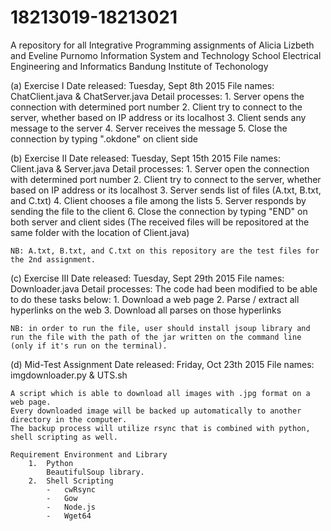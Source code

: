 # 18213019-18213021
A repository for all Integrative Programming assignments of Alicia Lizbeth and Eveline Purnomo
Information System and Technology
School Electrical Engineering and Informatics
Bandung Institute of Techonology

(a) Exercise I
    Date released: Tuesday, Sept 8th 2015
    File names: ChatClient.java & ChatServer.java
    Detail processes:
    1. Server opens the connection with determined port number
    2. Client try to connect to the server, whether based on IP address or its localhost
    3. Client sends any message to the server
    4. Server receives the message
    5. Close the connection by typing ".okdone" on client side
   
(b) Exercise II
    Date released: Tuesday, Sept 15th 2015
    File names: Client.java & Server.java
    Detail processes:
    1. Server open the connection with determined port number
    2. Client try to connect to the server, whether based on IP address or its localhost
    3. Server sends list of files (A.txt, B.txt, and C.txt)
    4. Client chooses a file among the lists
    5. Server responds by sending the file to the client
    6. Close the connection by typing "END" on both server and client sides
    (The received files will be repositored at the same folder with the location of Client.java)
    
    NB: A.txt, B.txt, and C.txt on this repository are the test files for the 2nd assignment.

(c) Exercise III
    Date released: Tuesday, Sept 29th 2015
    File names: Downloader.java
    Detail processes:
    The code had been modified to be able to do these tasks below:
    1. Download a web page
    2. Parse / extract all hyperlinks on the web
    3. Download all parses on those hyperlinks
    
    NB: in order to run the file, user should install jsoup library and run the file with the path of the jar written on the command line (only if it's run on the terminal).

(d) Mid-Test Assignment
    Date released: Friday, Oct 23th 2015
    File names: imgdownloader.py & UTS.sh

    A script which is able to download all images with .jpg format on a web page. 
    Every downloaded image will be backed up automatically to another directory in the computer. 
    The backup process will utilize rsync that is combined with python, shell scripting as well.
    
    Requirement Environment and Library
        1.	Python
            BeautifulSoup library.
        2.	Shell Scripting
            -	cwRsync
            -	Gow
            -	Node.js
            -	Wget64


   

